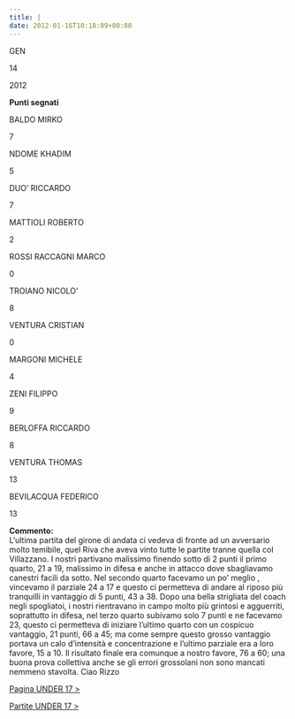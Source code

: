 ```yaml
---
title: |
date: 2012-01-16T10:18:09+00:00
---
```

GEN

14

2012

**Punti segnati**

BALDO MIRKO

7

NDOME KHADIM

5

DUO’ RICCARDO

7

MATTIOLI ROBERTO

2

ROSSI RACCAGNI MARCO

0

TROIANO NICOLO’

8

VENTURA CRISTIAN

0

MARGONI MICHELE

4

ZENI FILIPPO

9

BERLOFFA RICCARDO

8

VENTURA THOMAS

13

BEVILACQUA FEDERICO

13

**Commento:**  
L’ultima partita del girone di andata ci vedeva di fronte ad un avversario molto temibile, quel Riva che aveva vinto tutte le partite tranne quella col Villazzano. I nostri partivano malissimo finendo sotto di 2 punti il primo quarto, 21 a 19, malissimo in difesa e anche in attacco dove sbagliavamo canestri facili da sotto. Nel secondo quarto facevamo un po’ meglio , vincevamo il parziale 24 a 17 e questo ci permetteva di andare al riposo più tranquilli in vantaggio di 5 punti, 43 a 38. Dopo una bella strigliata del coach negli spogliatoi, i nostri rientravano in campo molto più grintosi e agguerriti, soprattutto in difesa, nel terzo quarto subivamo solo 7 punti e ne facevamo 23, questo ci permetteva di iniziare l’ultimo quarto con un cospicuo vantaggio, 21 punti, 66 a 45; ma come sempre questo grosso vantaggio portava un calo d’intensità e concentrazione e l’ultimo parziale era a loro favore, 15 a 10. Il risultato finale era comunque a nostro favore, 76 a 60; una buona prova collettiva anche se gli errori grossolani non sono mancati nemmeno stavolta. Ciao Rizzo

[Pagina UNDER 17 >](http://www.basketgardolo.it/under-17)

[Partite UNDER 17 >](http://www.basketgardolo.it/?tag=under-17&cat=11)